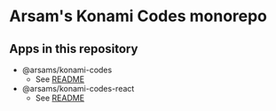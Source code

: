 # Arsam's Konami Codes monorepo

## Apps in this repository

- @arsams/konami-codes
  - See [README](paclages/konami-codes/README.md)
- @arsams/konami-codes-react
  - See [README](paclages/konami-codes-react/README.md)

